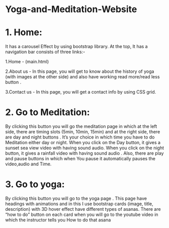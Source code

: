 # Yoga-and-Meditation-Website

# 1. Home:

It has a carousel Effect by using bootstrap library.
At the top, It has a navigation bar consists of three links:-

1.Home - (main.html)

2.About us - In this page, you will get to know about the history of yoga (with images at the other side) and also have working read more/read less button .

3.Contact us - In this page, you will get a contact info by using CSS grid.

# 2. Go to Meditation:

By clicking this button you will go the meditation page in 
which at the left side, there are timing slots (5min, 10min,
15min) and at the right side, there are day and night 
buttons . It’s your choice in which time you have to do 
Meditation either day or night. When you click on the 
Day button, it gives a sunset sea view video with having
sound audio. When you click on the night button, it
 gives a rainfall video with having sound audio .
Also, there are play and pause buttons in which when 
You pause it automatically pauses the video,audio and
Time. 

# 3. Go to yoga: 

By clicking this button you will go to the yoga page .
This page have headings with animations and in this 
I use bootstrap cards (image, title, description) with
3D hover effect have different types of asanas. There are “how to do” button on each card when you will go to the youtube video in which the instructor tells you
How to do that asana 


